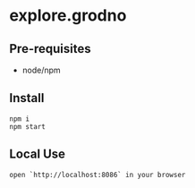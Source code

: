 # explore.grodno

## Pre-requisites

 - node/npm

## Install

    npm i
    npm start

## Local Use

    open `http://localhost:8086` in your browser
